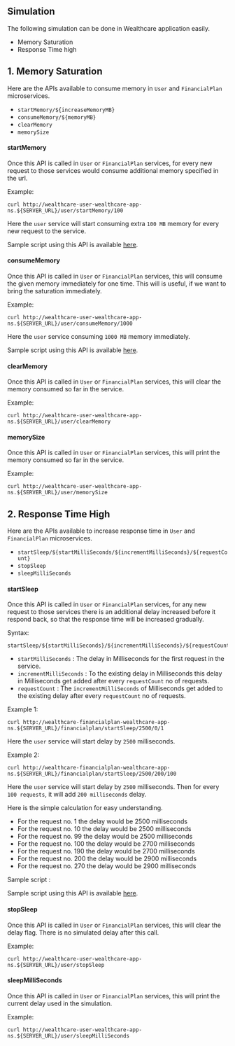 ## Simulation

The following simulation can be done in Wealthcare application easily.

- Memory Saturation 
- Response Time high

## 1. Memory Saturation

Here are the APIs available to consume memory in `User` and `FinancialPlan` microservices.

- `startMemory/${increaseMemoryMB}`
- `consumeMemory/${memoryMB}`
- `clearMemory`
- `memorySize`

#### startMemory

Once this API is called in `User` or `FinancialPlan` services, for every new request to those services would consume additional memory specified in the url.  

Example: 

```
curl http://wealthcare-user-wealthcare-app-ns.${SERVER_URL}/user/startMemory/100
```

Here the `user` service will start consuming extra `100 MB` memory for every new request to the service.

Sample script using this API is available [here](scripts/13-continous-traffic-saturation-high.sh).

#### consumeMemory

Once this API is called in `User` or `FinancialPlan` services, this will consume the given memory immediately for one time. This will is useful, if we want to bring the saturation immediately.

Example: 

```
curl http://wealthcare-user-wealthcare-app-ns.${SERVER_URL}/user/consumeMemory/1000
```

Here the `user` service consuming  `1000 MB` memory immediately. 

Sample script using this API is available [here](scripts/21-saturation-high-start.sh).

#### clearMemory

Once this API is called in `User` or `FinancialPlan` services, this will clear the memory consumed so far in the service.

Example: 

```
curl http://wealthcare-user-wealthcare-app-ns.${SERVER_URL}/user/clearMemory
```

#### memorySize

Once this API is called in `User` or `FinancialPlan` services, this will print the memory consumed so far in the service.

Example: 

```
curl http://wealthcare-user-wealthcare-app-ns.${SERVER_URL}/user/memorySize
```


## 2. Response Time High

Here are the APIs available to increase response time in `User` and `FinancialPlan` microservices.

- `startSleep/${startMilliSeconds/${incrementMilliSeconds}/${requestCount}`
- `stopSleep`
- `sleepMilliSeconds`

#### startSleep

Once this API is called in `User` or `FinancialPlan` services, for any new request to those services there is an additional delay increased before it respond back, so that the response time will be increased gradually.  

Syntax: 

```
startSleep/${startMilliSeconds}/${incrementMilliSeconds}/${requestCount}
```

- `startMilliSeconds` : The delay in Milliseconds for the first request in the service.
- `incrementMilliSeconds` : To the existing delay in Milliseconds this delay in Milliseconds get added after every `requestCount` no of requests.
- `requestCount` : The `incrementMilliSeconds` of Milliseconds get added to the existing delay after every `requestCount` no of requests.


Example 1:

```
curl http://wealthcare-financialplan-wealthcare-app-ns.${SERVER_URL}/financialplan/startSleep/2500/0/1
```

Here the `user` service will start delay by `2500` milliseconds.

Example 2:

```
curl http://wealthcare-financialplan-wealthcare-app-ns.${SERVER_URL}/financialplan/startSleep/2500/200/100
```

Here the `user` service will start delay by `2500` milliseconds. Then for every `100 requests`, it will add `200 milliseconds` delay.

Here is the simple calculation for easy understanding.

- For the request no. 1   the delay would be 2500 milliseconds
- For the request no. 10  the delay would be 2500 milliseconds
- For the request no. 99  the delay would be 2500 milliseconds
- For the request no. 100 the delay would be 2700 milliseconds
- For the request no. 190 the delay would be 2700 milliseconds
- For the request no. 200 the delay would be 2900 milliseconds
- For the request no. 270 the delay would be 2900 milliseconds


Sample script :

Sample script using this API is available [here](scripts/11-responsetime-high-start.sh).

#### stopSleep

Once this API is called in `User` or `FinancialPlan` services, this will clear the delay flag. There is no simulated delay after this call.

Example: 

```
curl http://wealthcare-user-wealthcare-app-ns.${SERVER_URL}/user/stopSleep
```

#### sleepMilliSeconds

Once this API is called in `User` or `FinancialPlan` services, this will print the current delay used in the simulation.

Example: 

```
curl http://wealthcare-user-wealthcare-app-ns.${SERVER_URL}/user/sleepMilliSeconds
```
